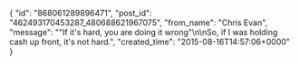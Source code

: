  {
   "id": "868061289896471",
   "post_id": "462493170453287_480688621967075",
   "from_name": "Chris Evan",
   "message": "\"If it's hard, you are doing it wrong\"\n\nSo, if I was holding cash up front, it's not hard.",
   "created_time": "2015-08-16T14:57:06+0000"
 }
